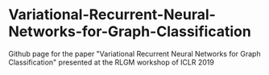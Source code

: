 # Variational-Recurrent-Neural-Networks-for-Graph-Classification
Github page for the paper "Variational Recurrent Neural Networks for Graph Classification" presented at the RLGM workshop of ICLR 2019
